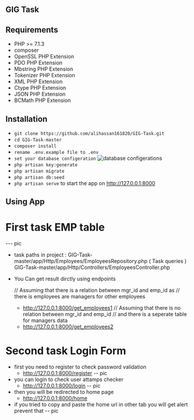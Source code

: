## GIG Task

## Requirements
- PHP >= 7.1.3
- composer
- OpenSSL PHP Extension
- PDO PHP Extension
- Mbstring PHP Extension
- Tokenizer PHP Extension
- XML PHP Extension
- Ctype PHP Extension
- JSON PHP Extension
- BCMath PHP Extension

## Installation 
* `git clone https://github.com/alihassan161820/GIG-Task.git`
* `cd GIG-Task-master`
* `composer install`
* `rename .env.example file to .env`
* `set your database configeration`
![database configerations](https://github.com/alihassan161820/GIG-Task/blob/master/public/a.png)
* `php artisan key:generate`
* `php artisan migrate`
* `php artisan db:seed`
* `php artisan serve` to start the app on http://127.0.0.1:8000


## Using App
 # First task EMP table
 --- pic 
 - task paths in project : 
    GIG-Task-master/app/Http/Employees/EmployeesRepository.php ( Task queries )
    GIG-Task-master/app/Http/Controllers/EmployeesController.php 
 - You Can get result dirctly using endpoints 
 
    // Assuming that there is a relation between mgr_id and emp_id as 
    // there is employees are managers for other employees
   * http://127.0.0.1:8000/get_employees1
    // Assuming that there is no relation between mgr_id and emp_id 
    //  and there is a seperate table for managers data
   * http://127.0.0.1:8000/get_employees2
   
 # Second task Login Form
 - first you need to register to check password validation 
    * http://127.0.0.1:8000/register
 -- pic 
 - you can login to check user attamps checker
    * http://127.0.0.1:8000/login
 -- pic 
 - then you will be redirected to home page 
    * http://127.0.0.1:8000/home
 - if you tried to copy and paste the home url in other tab you will get alert prevent that 
 -- pic

